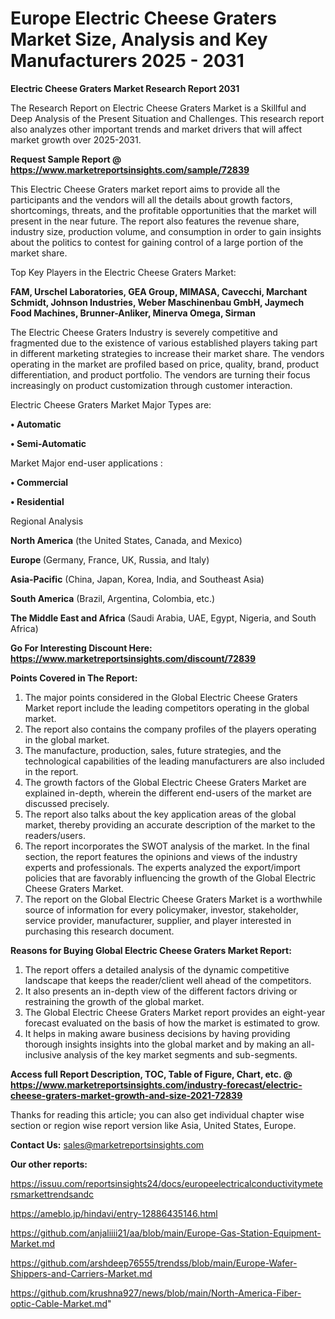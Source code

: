 # Europe Electric Cheese Graters Market Size, Analysis and Key Manufacturers 2025 - 2031

<strong>Electric Cheese Graters Market Research Report 2031</strong>

The Research Report on Electric Cheese Graters Market is a Skillful and Deep Analysis of the Present Situation and Challenges. This research report also analyzes other important trends and market drivers that will affect market growth over 2025-2031.

<strong>Request Sample Report @ <a href=https://www.marketreportsinsights.com/sample/72839>https://www.marketreportsinsights.com/sample/72839</a></strong>

This Electric Cheese Graters market report aims to provide all the participants and the vendors will all the details about growth factors, shortcomings, threats, and the profitable opportunities that the market will present in the near future. The report also features the revenue share, industry size, production volume, and consumption in order to gain insights about the politics to contest for gaining control of a large portion of the market share.

Top Key Players in the Electric Cheese Graters Market:

<strong>FAM, Urschel Laboratories, GEA Group, MIMASA, Cavecchi, Marchant Schmidt, Johnson Industries, Weber Maschinenbau GmbH, Jaymech Food Machines, Brunner-Anliker, Minerva Omega, Sirman</strong>

The Electric Cheese Graters Industry is severely competitive and fragmented due to the existence of various established players taking part in different marketing strategies to increase their market share. The vendors operating in the market are profiled based on price, quality, brand, product differentiation, and product portfolio. The vendors are turning their focus increasingly on product customization through customer interaction.

Electric Cheese Graters Market Major Types are:

<strong>• Automatic

• Semi-Automatic</strong>

Market Major end-user applications :

<strong>• Commercial

• Residential</strong>

Regional Analysis

</u><strong><b>North America</b></strong> (the United States, Canada, and Mexico)

<strong><b>Europe </b></strong>(Germany, France, UK, Russia, and Italy)

<strong><b>Asia-Pacific</b></strong> (China, Japan, Korea, India, and Southeast Asia)

<strong><b>South America</b></strong> (Brazil, Argentina, Colombia, etc.)

<strong><b>The Middle East and Africa</b></strong> (Saudi Arabia, UAE, Egypt, Nigeria, and South Africa)

<strong>Go For Interesting Discount Here: <a href=https://www.marketreportsinsights.com/discount/72839>https://www.marketreportsinsights.com/discount/72839</a></strong>

<strong>Points Covered in The Report:</strong>
<ol>
  <li>The major points considered in the Global Electric Cheese Graters Market report include the leading competitors operating in the global market.</li>
  <li>The report also contains the company profiles of the players operating in the global market.</li>
  <li>The manufacture, production, sales, future strategies, and the technological capabilities of the leading manufacturers are also included in the report.</li>
  <li>The growth factors of the Global Electric Cheese Graters Market are explained in-depth, wherein the different end-users of the market are discussed precisely.</li>
  <li>The report also talks about the key application areas of the global market, thereby providing an accurate description of the market to the readers/users.</li>
  <li>The report incorporates the SWOT analysis of the market. In the final section, the report features the opinions and views of the industry experts and professionals. The experts analyzed the export/import policies that are favorably influencing the growth of the Global Electric Cheese Graters Market.</li>
  <li>The report on the Global Electric Cheese Graters Market is a worthwhile source of information for every policymaker, investor, stakeholder, service provider, manufacturer, supplier, and player interested in purchasing this research document.</li>
</ol>
<strong>Reasons for Buying Global Electric Cheese Graters Market Report:</strong>

<ol>
  <li>The report offers a detailed analysis of the dynamic competitive landscape that keeps the reader/client well ahead of the competitors.</li>
  <li>It also presents an in-depth view of the different factors driving or restraining the growth of the global market.</li>
  <li>The Global Electric Cheese Graters Market report provides an eight-year forecast evaluated on the basis of how the market is estimated to grow.</li>
  <li>It helps in making aware business decisions by having providing thorough insights insights into the global market and by making an all-inclusive analysis of the key market segments and sub-segments.</li>
</ol>
<strong>Access full Report Description, TOC, Table of Figure, Chart, etc. @ <a href=https://www.marketreportsinsights.com/industry-forecast/electric-cheese-graters-market-growth-and-size-2021-72839>https://www.marketreportsinsights.com/industry-forecast/electric-cheese-graters-market-growth-and-size-2021-72839</a></strong>


Thanks for reading this article; you can also get individual chapter wise section or region wise report version like Asia, United States, Europe.

<strong>Contact Us:</strong>
sales@marketreportsinsights.com

<strong>Our other reports:</strong>

<a href=https://issuu.com/reportsinsights24/docs/europeelectricalconductivitymetersmarkettrendsandc>https://issuu.com/reportsinsights24/docs/europeelectricalconductivitymetersmarkettrendsandc</a>

<a href=https://ameblo.jp/hindavi/entry-12886435146.html>https://ameblo.jp/hindavi/entry-12886435146.html</a>

<a href=https://github.com/anjaliiii21/aa/blob/main/Europe-Gas-Station-Equipment-Market.md>https://github.com/anjaliiii21/aa/blob/main/Europe-Gas-Station-Equipment-Market.md</a>

<a href=https://github.com/arshdeep76555/trendss/blob/main/Europe-Wafer-Shippers-and-Carriers-Market.md>https://github.com/arshdeep76555/trendss/blob/main/Europe-Wafer-Shippers-and-Carriers-Market.md</a>

<a href=https://github.com/krushna927/news/blob/main/North-America-Fiber-optic-Cable-Market.md>https://github.com/krushna927/news/blob/main/North-America-Fiber-optic-Cable-Market.md</a>"
